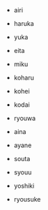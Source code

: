 - airi
- haruka
- yuka

- eita
- miku
- koharu

- kohei
- kodai
- ryouwa

- aina
- ayane
- souta

- syouu
- yoshiki
- ryousuke